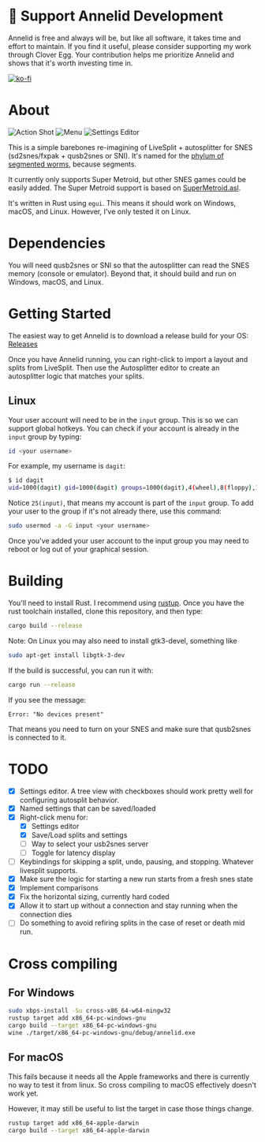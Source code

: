 # 💖 Support Annelid Development

Annelid is free and always will be, but like all software, it takes time and effort to maintain.
If you find it useful, please consider supporting my work through Clover Egg.
Your contribution helps me prioritize Annelid and shows that it's worth investing time in.

[![ko-fi](https://ko-fi.com/img/githubbutton_sm.svg)](https://ko-fi.com/F2F61J6MF8)

# About

![Action Shot](data/inaction.png)
![Menu](data/context-menu.png)
![Settings Editor](data/settings-editor.png)

This is a simple barebones re-imagining of LiveSplit + autosplitter for SNES
(sd2snes/fxpak + qusb2snes or SNI). It's named for the [phylum of segmented
worms](https://en.wikipedia.org/wiki/Annelid), because segments.

It currently only supports Super Metroid, but other SNES games could be easily
added. The Super Metroid support is based on
[SuperMetroid.asl](data/SuperMetroid.asl).

It's written in Rust using `egui`. This means it should work on Windows, macOS,
and Linux. However, I've only tested it on Linux.

# Dependencies

You will need qusb2snes or SNI so that the autosplitter can read the SNES memory (console or emulator). Beyond that, it should build and run on Windows, macOS, and Linux.

# Getting Started

The easiest way to get Annelid is to download a release build for your OS:
[Releases](https://github.com/dagit/annelid/releases)

Once you have Annelid running, you can right-click to import a layout and splits
from LiveSplit. Then use the Autosplitter editor to create an autosplitter logic
that matches your splits.

## Linux

Your user account will need to be in the `input` group. This is so we can
support global hotkeys. You can check if your account is already in the `input`
group by typing:
```sh
id <your username>
```

For example, my username is `dagit`:
```sh
$ id dagit
uid=1000(dagit) gid=1000(dagit) groups=1000(dagit),4(wheel),8(floppy),10(lp),11(dialout),12(audio),13(video),16(cdrom),17(optical),24(kvm),25(input),101(xbuilder),984(vboxusers)
```

Notice `25(input)`, that means my account is part of the `input` group. To add
your user to the group if it's not already there, use this command:

```sh
sudo usermod -a -G input <your username>
```

Once you've added your user account to the input group you may need to reboot or
log out of your graphical session.

# Building

You'll need to install Rust. I recommend using [rustup](http://rustup.rs). Once you have the rust toolchain installed, clone this repository, and then type:

```sh
cargo build --release
```

Note: On Linux you may also need to install gtk3-devel, something like

```sh
sudo apt-get install libgtk-3-dev
```

If the build is successful, you can run it with:

```sh
cargo run --release
```

If you see the message:

```
Error: "No devices present"
```

That means you need to turn on your SNES and make sure that qusb2snes is connected to it.

# TODO

  * [X] Settings editor. A tree view with checkboxes should work pretty well for
    configuring autosplit behavior.
  * [X] Named settings that can be saved/loaded
  * [X] Right-click menu for:
    * [X] Settings editor
    * [X] Save/Load splits and settings
    * [ ] Way to select your usb2snes server
    * [ ] Toggle for latency display
  * [ ] Keybindings for skipping a split, undo, pausing, and stopping. Whatever livesplit supports.
  * [X] Make sure the logic for starting a new run starts from a fresh snes state
  * [X] Implement comparisons
  * [X] Fix the horizontal sizing, currently hard coded
  * [X] Allow it to start up without a connection and stay running when the
  connection dies
  * [ ] Do something to avoid refiring splits in the case of reset or death mid
    run.

# Cross compiling

## For Windows
```sh
sudo xbps-install -Su cross-x86_64-w64-mingw32
rustup target add x86_64-pc-windows-gnu
cargo build --target x86_64-pc-windows-gnu
wine ./target/x86_64-pc-windows-gnu/debug/annelid.exe
```

## For macOS

This fails because it needs all the Apple frameworks and there is currently no
way to test it from linux. So cross compiling to macOS effectively doesn't work
yet.

However, it may still be useful to list the target in case those things change.

```sh
rustup target add x86_64-apple-darwin
cargo build --target x86_64-apple-darwin
```

